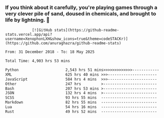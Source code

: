 ### If you think about it carefully, you're playing games through a very clever pile of sand, doused in chemicals, and brought to life by lightning.  👋



                [![GitHub stats](https://github-readme-stats.vercel.app/api?username=XenophonLXH&show_icons=true&theme=codeSTACKr)](https://github.com/anuraghazra/github-readme-stats)


<!--START_SECTION:waka-->

```txt
From: 31 December 2018 - To: 18 May 2025

Total Time: 4,903 hrs 53 mins

Python                     2,543 hrs 51 mins>>>>>>>>>>>>>------------   51.88 %
XML                        625 hrs 40 mins >>>----------------------   12.76 %
JavaScript                 584 hrs 4 mins  >>>----------------------   11.91 %
Other                      247 hrs         >------------------------   05.04 %
Bash                       207 hrs 53 mins >------------------------   04.24 %
JSON                       132 hrs 4 mins  >------------------------   02.69 %
SCSS                       93 hrs 55 mins  -------------------------   01.92 %
Markdown                   82 hrs 55 mins  -------------------------   01.69 %
Lua                        54 hrs 16 mins  -------------------------   01.11 %
Rust                       49 hrs 52 mins  -------------------------   01.02 %
```

<!--END_SECTION:waka-->
